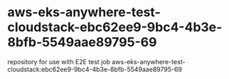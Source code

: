 # aws-eks-anywhere-test-cloudstack-ebc62ee9-9bc4-4b3e-8bfb-5549aae89795-69
repository for use with E2E test job aws-eks-anywhere-test-cloudstack:ebc62ee9-9bc4-4b3e-8bfb-5549aae89795-69
